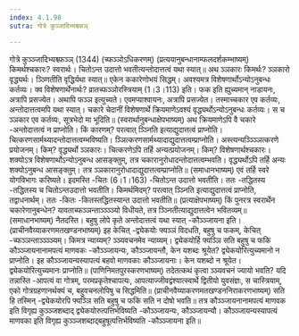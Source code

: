 ```yaml
---
index: 4.1.98
sutra: गोत्रे कुञ्जादिभ्यश्च्फञ्

---
```

 गोत्रे कुञ्ञ्जादिभ्यश्च्फञ्ञ् (1344) (च्फञ्ञोऽधिकरणम्) (प्रत्ययानुबन्धानाम्फलदर्शकम्भाष्यम्) किमर्थश्चकारः? स्वरार्थः। चितोऽन्त उदात्तो भवतीत्यन्तोदात्तत्वं यथा स्यात्॥ अथ ञ्ञकारः किमर्थः? ञ्ञकारो वृद्ध्यर्थः। ञ्ञ्णितीति वृद्धिर्यथा स्यात्॥ एकेन ककारेणोभयं सिद्धम्। अवश्यमत्र विशेषणार्थोऽन्योऽनुबन्धः कर्तव्यः। क्व विशेषणार्थेनार्थः? व्रातच्फञ्ञोरस्त्रियाम् (1।3।113) इति। फक इति ह्युच्यमान् नाडायनः, अत्रापि प्रसज्येत। अथापि फञ्ञ इत्युच्यते। एवमप्याश्वायनः, अत्रापि प्रसज्येत। तस्माच्चकार एव कर्तव्यः, अन्तोदात्तत्वमपि यथा स्यात्। चकारे चेदानीं विशेषणार्थे क्रियमाणेऽवश्यं वृद्ध्यर्थोऽन्योऽनुबन्धः कर्तव्यः। स च ञ्ञकार एव कर्तव्यः, सूत्रभेदो मा भूदिति॥ (स्वरार्थानुबन्धाक्षेपभाष्यम्) अथ क्रियमाणेऽपि वै चकारे -अन्तोदात्तत्वं न प्राप्नोति। किं कारणम्? परत्वात् ञ्ञ्निति इत्याद्युदात्तत्वं प्राप्नोति। चित्करणसार्मथ्यादन्तोदात्तत्वम्भविष्यति। ञ्ञित्करणसार्मथ्यादाद्युदात्तत्वम्प्राप्नोति। अस्त्यन्यञ्ञ्ञ्ञित्करणे प्रयोजनम्। किम्? वृद्ध्यर्थो ञ्ञकारः। चित्करणेऽपि तर्हि अन्यत्प्रयोजनम्। किम्? विशेषणार्थश्चकारः। शक्योऽत्र विशेषणार्थोऽन्योऽनुबन्ध आसङ्क्तुम्, तत्र चकारानुरोधादन्तोदात्तत्वम्भवति। वृद्ध्यर्थोऽपि तर्हि अन्यः शक्योऽनुबन्ध आसङ्क्तुम्। तत्र ञ्ञकारानुरोधादाद्युदात्तत्वम्प्राप्नोति॥ (समाधानभाष्यम्) एवं तर्हि स्वरे योगविभागः करिष्यते। इदमस्ति -चितः (6।1।163) -चितोऽन्त उदात्तो भवतीति। ततः -तद्धितस्य -तद्धितस्य च चितोऽन्तउदात्तो भवतीति। किमर्थमिदम्? परत्वात् ञ्ञ्निति इत्याद्युदात्तत्वं प्राप्नोति, तद्वाधनार्थम्। ततः -कितः -कितस्तद्धितस्यान्त उदात्तो भवतीति॥ (प्रत्याक्षेपभाष्यम्) किं पुनरत्र स्वरार्थेन चकारेणानुबन्धेन? यावताच्फञ्ञन्ताञ्ञ्ञ्ञ्यो विधीयते, तत्र ञ्ञ्नितीत्याद्युदात्तत्वेन भवितव्यम्॥ (समाधानभाष्यम्) नैतदस्ति। बहुषु लोपे कृते अन्तोदात्तत्वं यथा स्यात् -कौञ्ञ्जायना इति। (प्राचीनवैय्याकरणमतखण्डनभाष्यम्) इह केचित् -द्व्येकयोः फ्यञ्ञं विदधति, बहुषु च फकम्, केचित् -च्फञ्ञन्ताञ्ञ्ञ्ञ्यम्। किमत्र न्याय्यम्? ञ्ञ्यवचनमेव न्याय्यम्। द्व्येकयोर्हि फ्यञ्ञि सति बहुषु च फकि कौञ्ञ्जायनानामपत्यं माणवकः -कौञ्ञ्जायन्यः, कौञ्ञ्जायन्तौ, केन यशब्दः श्रूयेत? द्व्येकयोरित्युच्यमानो न प्राप्नोति। इह कौञ्ञ्जायन्यस्यापत्यं बहवो माणवकाः कौञ्ञ्जायनाः। केन यशब्दो न श्रूयेत। द्व्येकयोरित्युच्यमानः प्राप्नोति॥ (पाणिनिमतपुरस्करणभाष्यम्) तदेतत्कथं कृत्वा ञ्ञ्यवचनं ज्यायो भवति? यदि तन्नास्ति -आपत्यं वा गोत्रम्, परमप्रकृतेश्चापत्यः, आपत्याज्जीवद्वंश्यात्स्वार्थे द्वितीयो युवसंज्ञः, स चास्त्रियाम्, एको गोत्रग्रहणानर्थक्यं च, बहुवचनलोपिषु च सिद्धमिति॥ (प्राचीनवैय्याकरणमतखण्डननिराकरणभाष्यम्) सति हि तस्मिन् -द्व्येकयोरपि फ्यञ्ञि सति बहुषु च फकि सति न दोषो भवति॥ तत्र कौञ्ञ्जायनानामपत्यं माणवक इति विगृह्य कुञ्ञ्जशब्दाद् द्व्येकयोरुत्पत्तिर्भविष्यति -कौञ्ञ्जायन्यः, कौञ्ञ्जायन्यौ। कौञ्ञ्जायन्यस्यापत्यं माणवका इति विगृह्य कुञ्ञ्जशब्दाद्बहुषूत्पत्तिर्भविष्यति -कौञ्ञ्जायना इति॥ 